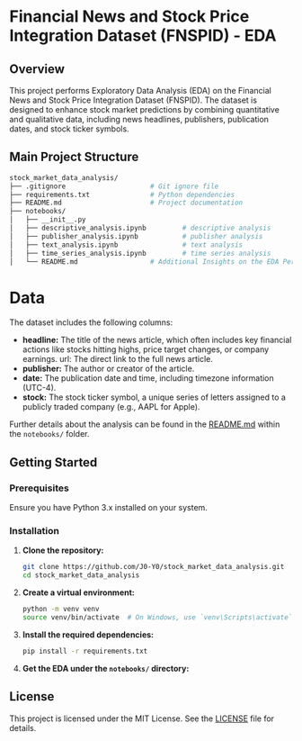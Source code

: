 # Financial News and Stock Price Integration Dataset (FNSPID) - EDA

## Overview

This project performs Exploratory Data Analysis (EDA) on the Financial News and Stock Price Integration Dataset (FNSPID). The dataset is designed to enhance stock market predictions by combining quantitative and qualitative data, including news headlines, publishers, publication dates, and stock ticker symbols.

## Main Project Structure

```bash
stock_market_data_analysis/
├── .gitignore                     # Git ignore file
├── requirements.txt               # Python dependencies
├── README.md                      # Project documentation
├── notebooks/
│   ├── __init__.py
│   ├── descriptive_analysis.ipynb         # descriptive analysis
│   ├── publisher_analysis.ipynb           # publisher analysis
│   ├── text_analysis.ipynb                # text analysis
│   ├── time_series_analysis.ipynb         # time series analysis
│   └── README.md                  # Additional Insights on the EDA Performed
```
# Data
The dataset includes the following columns:

- **headline:** The title of the news article, which often includes key financial actions like stocks hitting highs, price target changes, or company earnings.
url: The direct link to the full news article.
- **publisher:** The author or creator of the article.
- **date:** The publication date and time, including timezone information (UTC-4).
- **stock:** The stock ticker symbol, a unique series of letters assigned to a publicly traded company (e.g., AAPL for Apple).

Further details about the analysis can be found in the [README.md](/notebooks/README.md)  within the `notebooks/` folder.

## Getting Started

### Prerequisites

Ensure you have Python 3.x installed on your system.
### Installation

1. **Clone the repository:**

   ```bash
   git clone https://github.com/J0-Y0/stock_market_data_analysis.git
   cd stock_market_data_analysis
2. **Create a virtual environment:**

    ```bash
    python -m venv venv
    source venv/bin/activate  # On Windows, use `venv\Scripts\activate`

3. **Install the required dependencies:**

    ```bash
    pip install -r requirements.txt
4. **Get the EDA  under the `notebooks/` directory:**


## License
This project is licensed under the MIT License. See the [LICENSE](/LICENSE) file for details.

